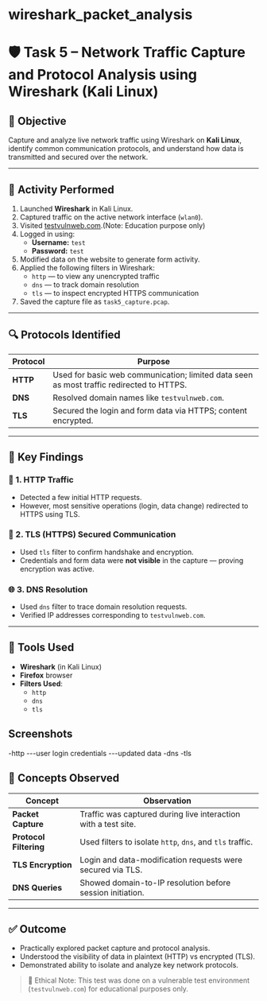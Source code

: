 # wireshark_packet_analysis
# 🛡️ Task 5 – Network Traffic Capture and Protocol Analysis using Wireshark (Kali Linux)

## 📌 Objective
Capture and analyze live network traffic using Wireshark on **Kali Linux**, identify common communication protocols, and understand how data is transmitted and secured over the network.

---

## 🧪 Activity Performed
1. Launched **Wireshark** in Kali Linux.
2. Captured traffic on the active network interface (`wlan0`).
3. Visited [testvulnweb.com](http://testvulnweb.com).(Note: Education purpose only)
4. Logged in using:
   - **Username:** `test`
   - **Password:** `test`
5. Modified data on the website to generate form activity.
6. Applied the following filters in Wireshark:
   - `http` — to view any unencrypted traffic
   - `dns` — to track domain resolution
   - `tls` — to inspect encrypted HTTPS communication
7. Saved the capture file as `task5_capture.pcap`.

---

## 🔍 Protocols Identified

| Protocol | Purpose |
|----------|---------|
| **HTTP** | Used for basic web communication; limited data seen as most traffic redirected to HTTPS. |
| **DNS**  | Resolved domain names like `testvulnweb.com`. |
| **TLS**  | Secured the login and form data via HTTPS; content encrypted. |

---

## 🧷 Key Findings

### 🔎 1. HTTP Traffic
- Detected a few initial HTTP requests.
- However, most sensitive operations (login, data change) redirected to HTTPS using TLS.

### 🔐 2. TLS (HTTPS) Secured Communication
- Used `tls` filter to confirm handshake and encryption.
- Credentials and form data were **not visible** in the capture — proving encryption was active.

### 🌐 3. DNS Resolution
- Used `dns` filter to trace domain resolution requests.
- Verified IP addresses corresponding to `testvulnweb.com`.

---

## 🧰 Tools Used
- **Wireshark** (in Kali Linux)
- **Firefox** browser
- **Filters Used**:
  - `http`
  - `dns`
  - `tls`

## Screenshots
-http
---user login credentials
---updated data
-dns
-tls

## 🧠 Concepts Observed

| Concept | Observation |
|--------|-------------|
| **Packet Capture** | Traffic was captured during live interaction with a test site. |
| **Protocol Filtering** | Used filters to isolate `http`, `dns`, and `tls` traffic. |
| **TLS Encryption** | Login and data-modification requests were secured via TLS. |
| **DNS Queries** | Showed domain-to-IP resolution before session initiation. |

---

## ✅ Outcome
- Practically explored packet capture and protocol analysis.
- Understood the visibility of data in plaintext (HTTP) vs encrypted (TLS).
- Demonstrated ability to isolate and analyze key network protocols.

> 🚨 Ethical Note: This test was done on a vulnerable test environment (`testvulnweb.com`) for educational purposes only.

